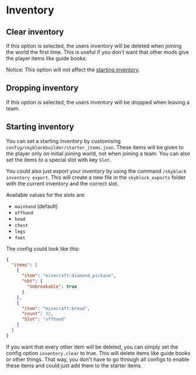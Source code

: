 # Inventory
## Clear inventory
If this option is selected, the users inventory will be deleted when joining the world the first time. This is useful
if you don't want that other mods give the player items like guide books.

Notice: This option will not affect the [starting inventory](#starting-inventory).

## Dropping inventory
If this option is selected, the users inventory will be dropped when leaving a team.

## Starting inventory
You can set a starting inventory by customising `config/skyblockbuilder/starter_items.json`. These items will be given to 
the player only on initial joining world, not when joining a team. You can also set the items to a special slot with key
`Slot`.

You could also just export your inventory by using the command `/skyblock inventory export`. This will create a new file
in the `skyblock_exports` folder with the current inventory and the correct slot.

Available values for the slots are:

- `mainhand` (default)
- `offhand`
- `head`
- `chest`
- `legs`
- `feet`

The config could look like this:
```json
{
  "items": [
    {
      "item": "minecraft:diamond_pickaxe",
      "nbt": {
        "Unbreakable": true
      }
    },
    {
      "item": "minecraft:bread",
      "count": 32,
      "Slot": "offhand"
    }
  ]
}
```

If you want that every other item will be deleted, you can simply set the config option `inventory.clear` to true. This 
will delete items like guide books or other things. That way, you don't have to go through all configs to enable these
items and could just add them to the starter items.